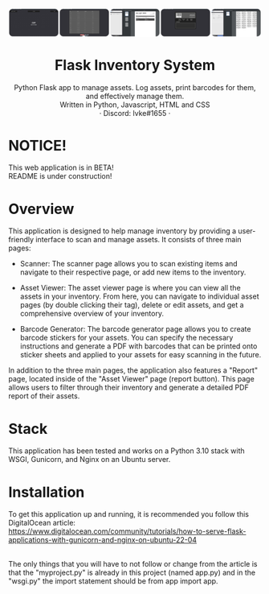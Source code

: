 <img width="1000" align="center" src="https://github.com/1vke/Flask-Inventory-System/blob/main/gitStatic/screenys.png">

<p align="center">
  <h1 align="center">Flask Inventory System</h1>

  <p align="center">
    Python Flask app to manage assets. Log assets, print barcodes for them, and effectively manage them.<br>
    Written in Python, Javascript, HTML and CSS<br>
    · Discord: lvke#1655 ·
  </p>
</p>

# NOTICE!
This web application is in BETA!<br>
README is under construction!

# Overview
This application is designed to help manage inventory by providing a user-friendly interface to scan and manage assets. It consists of three main pages:

- Scanner: The scanner page allows you to scan existing items and navigate to their respective page, or add new items to the inventory. 

- Asset Viewer: The asset viewer page is where you can view all the assets in your inventory. From here, you can navigate to individual asset pages (by double clicking their tag), delete or edit assets, and get a comprehensive overview of your inventory.

- Barcode Generator: The barcode generator page allows you to create barcode stickers for your assets. You can specify the necessary instructions and generate a PDF with barcodes that can be printed onto sticker sheets and applied to your assets for easy scanning in the future.

In addition to the three main pages, the application also features a "Report" page, located inside of the "Asset Viewer" page (report button). This page allows users to filter through their inventory and generate a detailed PDF report of their assets. 

# Stack
This application has been tested and works on a Python 3.10 stack with WSGI, Gunicorn, and Nginx on an Ubuntu server.

# Installation
To get this application up and running, it is recommended you follow this DigitalOcean article:<br>
https://www.digitalocean.com/community/tutorials/how-to-serve-flask-applications-with-gunicorn-and-nginx-on-ubuntu-22-04<br><br>

The only things that you will have to not follow or change from the article is that the "myproject.py" is already in this project (named app.py) and in the "wsgi.py" the import statement should be from app import app.
